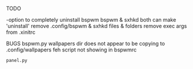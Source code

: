 TODO

-option to completely uninstall bspwm
	bspwm & sxhkd both can make 'uninstall' 
	remove .config/bspwm & sxhkd files & folders
	remove exec args from .xinitrc



BUGS
    bspwm.py
	wallpapers dir does not appear to be copying to .config/wallpapers
	feh script not showing in bspwmrc

    panel.py
	
